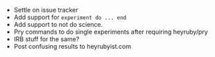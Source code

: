 - Settle on issue tracker
- Add support for `experiment do ... end`
- Add support to not do science.
- Pry commands to do single experiments after requiring heyruby/pry
- IRB stuff for the same?
- Post confusing results to heyrubyist.com

